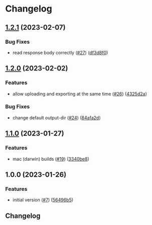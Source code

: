 # Changelog

## [1.2.1](https://github.com/pyroscope-io/ci/compare/v1.2.0...v1.2.1) (2023-02-07)


### Bug Fixes

* read response body correctly ([#27](https://github.com/pyroscope-io/ci/issues/27)) ([df3d8f0](https://github.com/pyroscope-io/ci/commit/df3d8f05921cd800d757e62e554e7504436f3e83))

## [1.2.0](https://github.com/pyroscope-io/ci/compare/v1.1.0...v1.2.0) (2023-02-02)


### Features

* allow uploading and exporting at the same time ([#26](https://github.com/pyroscope-io/ci/issues/26)) ([4325d2a](https://github.com/pyroscope-io/ci/commit/4325d2a953c9908d7899af418325bec4b9bf64f6))


### Bug Fixes

* change default output-dir ([#24](https://github.com/pyroscope-io/ci/issues/24)) ([84afa2d](https://github.com/pyroscope-io/ci/commit/84afa2d9c232866d0cffc0a90892cb41f5ca23d9))

## [1.1.0](https://github.com/pyroscope-io/ci/compare/v1.0.0...v1.1.0) (2023-01-27)


### Features

* mac (darwin) builds ([#19](https://github.com/pyroscope-io/ci/issues/19)) ([3340be8](https://github.com/pyroscope-io/ci/commit/3340be81785f62aeab70026eaeb8c5fcd909ae8b))

## 1.0.0 (2023-01-26)


### Features

* initial version ([#7](https://github.com/pyroscope-io/ci/issues/7)) ([56496b5](https://github.com/pyroscope-io/ci/commit/56496b5f11fbb86b855eaf730c8f18d08207a5f4))

## Changelog
